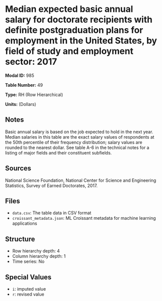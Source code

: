 # Median expected basic annual salary for doctorate recipients with definite postgraduation plans for employment in the United States, by field of study and employment sector: 2017

**Modal ID:** 985

**Table Number:** 49

**Type:** RH (Row Hierarchical)

**Units:** (Dollars)

## Notes

Basic annual salary is based on the job expected to hold in the next year. Median salaries in this table are the exact salary values of respondents at the 50th percentile of their frequency distribution; salary values are rounded to the nearest dollar. See table A-6 in the technical notes for a listing of major fields and their constituent subfields.

## Sources

National Science Foundation, National Center for Science and Engineering Statistics, Survey of Earned Doctorates, 2017.

## Files

- `data.csv`: The table data in CSV format
- `croissant_metadata.json`: ML Croissant metadata for machine learning applications

## Structure

- Row hierarchy depth: 4
- Column hierarchy depth: 1
- Time series: No

## Special Values

- `i`: imputed value
- `r`: revised value
